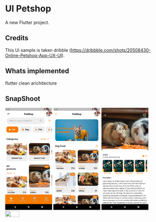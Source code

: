 # UI Petshop

A new Flutter project.

## Credits

This Ui sample is taken dribble (https://dribbble.com/shots/20508430-Online-Petshop-App-UX-UI).

## Whats implemented
 flutter clean arichitecture

## SnapShoot 
<p float="left">
<img src="https://github.com/MYusufEfendi/flutter_ui_petshop/blob/main/pic1.png" width="30%" height="30%">
<img src="https://github.com/MYusufEfendi/flutter_ui_petshop/blob/main/pic2.png" width="30%" height="30%">
<img src="https://github.com/MYusufEfendi/flutter_ui_petshop/blob/main/pic3.png" width="30%" height="30%">
 <img src="https://github.com/MYusufEfendi/flutter_ui_petshop/blob/main/pethop.gif" width="30%" height="30%"/>

</p>



